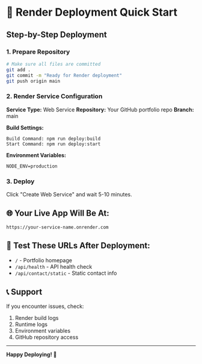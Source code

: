 # 🎯 Render Deployment Quick Start

## Step-by-Step Deployment

### 1. Prepare Repository
```bash
# Make sure all files are committed
git add .
git commit -m "Ready for Render deployment"
git push origin main
```

### 2. Render Service Configuration

**Service Type:** Web Service
**Repository:** Your GitHub portfolio repo
**Branch:** main

**Build Settings:**
```
Build Command: npm run deploy:build
Start Command: npm run deploy:start
```

**Environment Variables:**
```
NODE_ENV=production
```

### 3. Deploy
Click "Create Web Service" and wait 5-10 minutes.

## 🌐 Your Live App Will Be At:
`https://your-service-name.onrender.com`

## 🧪 Test These URLs After Deployment:
- `/` - Portfolio homepage
- `/api/health` - API health check
- `/api/contact/static` - Static contact info

## 📞 Support
If you encounter issues, check:
1. Render build logs
2. Runtime logs
3. Environment variables
4. GitHub repository access

---
**Happy Deploying! 🚀**
